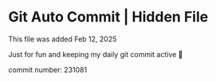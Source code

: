# Git Auto Commit | Hidden File

This file was added Feb 12, 2025

Just for fun and keeping my daily git commit active 🤪

commit number: 231081
